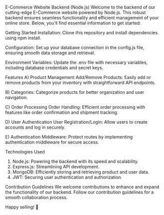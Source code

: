 E-Commerce Website Backend (Node.js)
Welcome to the backend of our cutting-edge E-Commerce website powered by Node.js. This robust backend ensures seamless functionality and efficient management of your online store. Below, you'll find essential information to get started:

Getting Started
Installation:
Clone this repository and install dependencies using npm install.

Configuration:
Set up your database connection in the config.js file, ensuring smooth data storage and retrieval.

Environment Variables:
Update the .env file with necessary variables, including database credentials and secret keys.

Features
A) Product Management
Add/Remove Products:
Easily add or remove products from your inventory with straightforward API endpoints.

B) Categories:
Categorize products for better organization and user navigation.

C) Order Processing
Order Handling:
Efficient order processing with features like order confirmation and shipment tracking.

D) User Authentication
User Registration/Login:
Allow users to create accounts and log in securely.

E) Authentication Middleware:
Protect routes by implementing authentication middleware for secure access.

Technologies Used
1. Node.js: Powering the backend with its speed and scalability.
2. Express.js: Streamlining API development.
3. MongoDB: Efficiently storing and retrieving product and user data.
4. JWT: Securing user authentication and authorization.
   
Contribution Guidelines
We welcome contributions to enhance and expand the functionality of our backend. Follow our contribution guidelines for a smooth collaboration process.


Happy selling! 🚀
